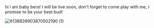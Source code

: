 hi i am baby bera! I will be live soon, don't forget to come play with me, i promise to be your best bud!


![6138839903870502190 (1)](https://github.com/user-attachments/assets/65d0f9f1-9ec9-4882-aeed-b0154a05b6b1)
